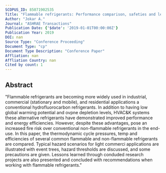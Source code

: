 ```yaml
---
SCOPUS_ID: 85071902535
Title: "Flammable refrigerants: Performance comparison, safeties and lessons learned"
Author: "Jokar A."
Journal: "ASHRAE Transactions"
Publication Date: {'$date': '2019-01-01T00:00:00Z'}
Publication Year: 2019
DOI: nan
Source Type: "Conference Proceeding"
Document Type: "cp"
Document Type Description: "Conference Paper"
Affliation: nan
Affliation Country: nan
Cited by count: 1
---
```


## Abstract
"Flammable refrigerants are becoming more widely used in industrial, commercial (stationary and mobile), and residential applications a conventional hydrofluorocarbon refrigerants. In addition to having low global warming potential and ovpne depletion levels, HVAC&K systems these alternative refrigerants have demonstrated improved performance and energy efficiencies. However, despite these advantages, pose an increased fire risk over conventional non-flammable refrigerants in the end-use. In this paper, the thermodynamic cycle pressures, temp and efficiencies of several common flammable and non-flammable refrigerants are compared. Typical hazard scenarios for light commerci applications are illustrated with event trees, hazard thresholds are discussed, and some precautions are given. Lessons learned through conduded research projects are also presented and concluded with recommendations when working with flammable refrigerants."
